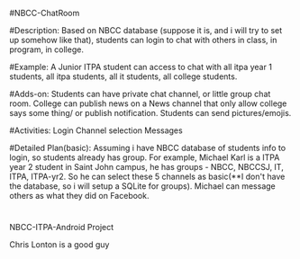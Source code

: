 #NBCC-ChatRoom

#Description: 
Based on NBCC database (suppose it is, and i will try to set up somehow like that), 
students can login to chat with others in class, in program, in college. 

#Example:
A  Junior ITPA student can access to chat with all itpa year 1 students, all itpa students, all it students, 
all college students.

#Adds-on: 
Students can have private chat channel, or little group chat room. 
College can publish news on a News channel that only allow college says some thing/ or publish notification. 
Students can send pictures/emojis. 

#Activities: 
Login
Channel selection 
Messages

#Detailed Plan(basic):
Assuming i have NBCC database of students info to login, so students already has group. 
For example, Michael Karl is a ITPA year 2 student in Saint John campus, he has groups - NBCC, NBCCSJ, IT, ITPA, ITPA-yr2. 
So he can select these 5 channels as basic(**I don't have the database, so i will setup a SQLite for groups). 
Michael can message others as what they did on Facebook. 

#
NBCC-ITPA-Android Project

Chris Lonton is a good guy

